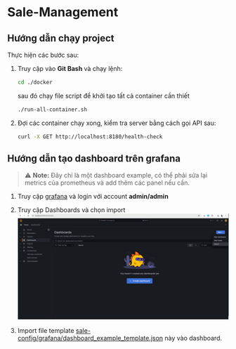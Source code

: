 # Sale-Management

## Hướng dẫn chạy project

Thực hiện các bước sau:

1. Truy cập vào **Git Bash** và chạy lệnh:
   ```bash
   cd ./docker
   ```
   sau đó chạy file script để khởi tạo tất cả container cần thiết
    ```bash
   ./run-all-container.sh
   ```
2. Đợi các container chạy xong, kiểm tra server bằng cách gọi API sau:
   ```bash
   curl -X GET http://localhost:8180/health-check
   ```

## Hướng dẫn tạo dashboard trên grafana

>⚠️ **Note:** Đây chỉ là một dashboard example, có thể phải sửa lại metrics của prometheus và add thêm các panel nếu cần.

1. Truy cập [grafana](http://localhost:3000/) và login với account **admin/admin** 

2. Truy cập Dashboards và chọn import
   <img title="a title" alt="Alt text" src="sale-config/grafana/images/Screenshot 2024-11-29 112103.png">

3. Import file template [sale-config/grafana/dashboard_example_template.json](sale-config/grafana/dashboard_example_template.json) này vào dashboard.
